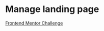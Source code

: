 # Manage landing page
[Frontend Mentor Challenge](https://www.frontendmentor.io/challenges/manage-landing-page-SLXqC6P5/hub)
